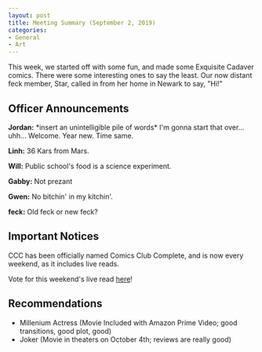 ```yaml
---
layout: post
title: Meeting Summary (September 2, 2019)
categories:
- General
- Art
---
```


This week, we started off with some fun, and made some Exquisite Cadaver comics.  There were some interesting ones to say the least.  Our now distant feck member, Star, called in from her home in Newark to say, "Hi!"

## Officer Announcements

**Jordan:**  \*insert an unintelligible pile of words\* I'm gonna start that over... uhh...  Welcome.  Year new.  Time same.

**Linh:**  36 Kars from Mars.

**Will:**  Public school's food is a science experiment.

**Gabby:**  Not prezant

**Gwen:**  No bitchin' in my kitchin'.

**feck:**  Old feck or new feck?

## Important Notices

CCC has been officially named Comics Club Complete, and is now every weekend, as it includes live reads.

Vote for this weekend's live read [here](https://docs.google.com/forms/d/e/1FAIpQLSc_cRetvDKRlBuHgF0PyUMw9ztSf8ApMg_HJgCO4JpirQl7hA/viewform?usp=sf_link)!

## Recommendations

* Millenium Actress (Movie Included with Amazon Prime Video; good transitions, good plot, good)
* Joker (Movie in theaters on October 4th; reviews are really good)
